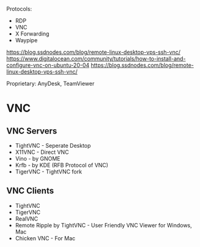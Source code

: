 Protocols:

- RDP
- VNC
- X Forwarding
- Waypipe

https://blog.ssdnodes.com/blog/remote-linux-desktop-vps-ssh-vnc/
https://www.digitalocean.com/community/tutorials/how-to-install-and-configure-vnc-on-ubuntu-20-04
https://blog.ssdnodes.com/blog/remote-linux-desktop-vps-ssh-vnc/

Proprietary: AnyDesk, TeamViewer
# VNC
## VNC Servers
- TightVNC - Seperate Desktop
- X11VNC - Direct VNC
- Vino - by GNOME
- Krfb - by KDE (RFB Protocol of VNC)
- TigerVNC - TightVNC fork
## VNC Clients
- TightVNC
- TigerVNC
- RealVNC
- Remote Ripple by TightVNC - User Friendly VNC Viewer for Windows, Mac
- Chicken VNC - For Mac